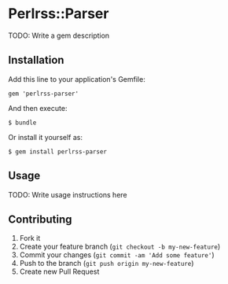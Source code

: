 # Perlrss::Parser

TODO: Write a gem description

## Installation

Add this line to your application's Gemfile:

    gem 'perlrss-parser'

And then execute:

    $ bundle

Or install it yourself as:

    $ gem install perlrss-parser

## Usage

TODO: Write usage instructions here

## Contributing

1. Fork it
2. Create your feature branch (`git checkout -b my-new-feature`)
3. Commit your changes (`git commit -am 'Add some feature'`)
4. Push to the branch (`git push origin my-new-feature`)
5. Create new Pull Request
